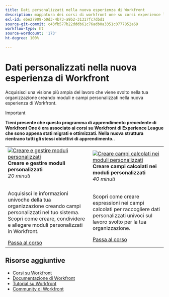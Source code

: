 ```yaml
---
title: Dati personalizzati nella nuova esperienza di Workfront
description: mappatura dei corsi di workfront one su corsi experience league
exl-id: ebe27909-b0d3-4b73-a9b2-31317fc7dbd1
source-git-commit: c43fb577b22dddb61c76adb0a3351c0777852a69
workflow-type: ht
source-wordcount: '173'
ht-degree: 100%

---
```


# Dati personalizzati nella nuova esperienza di Workfront

Acquisisci una visione più ampia del lavoro che viene svolto nella tua organizzazione creando moduli e campi personalizzati nella nuova esperienza di Workfront.

>[!IMPORTANT]
>
>**Tieni presente che questo programma di apprendimento precedente di Workfront One è ora associato ai corsi su Workfront di Experience League che sono appena stati migrati e ottimizzati.  Nella nuova struttura rientrano tutti gli stessi obiettivi di apprendimento.**.

<table>
  <tr>
   <td>
      <a href="https://experienceleague.adobe.com/?recommended=Workfront-A-1-2022.1.customforms">
      <img alt="Creare e gestire moduli personalizzati" src="https://cdn.experienceleague.adobe.com/thumb/create-and-manage-custom-forms.png"/>
      </a>
      <div>
         <strong>Creare e gestire moduli personalizzati</strong></a>
 <br/><em>20 minuti</em>
      </div>
      <p>
        <br/>
 Acquisisci le informazioni univoche della tua organizzazione creando campi personalizzati nel tuo sistema. Scopri come creare, condividere e allegare moduli personalizzati in Workfront.
      </p>
      <a  rel="noreferrer" target="_blank" href="https://experienceleague.adobe.com/?recommended=Workfront-A-1-2022.1.customforms" class="spectrum-Button spectrum-Button--primary spectrum-Button--sizeM">
      <span class="spectrum-Button-label has-no-wrap has-text-weight-bold">Passa al corso</span>
      </a>
   </td>   
   <td>
      <a href="https://experienceleague.adobe.com/?recommended=Workfront-L-1-2022.1.calculatedfields">
      <img alt="Creare campi calcolati nei moduli personalizzati" src="https://cdn.experienceleague.adobe.com/thumb/create-calculated-fields-in-custom-forms.png"/>
      </a>
      <div>
         <strong>Creare campi calcolati nei moduli personalizzati</strong></a>
 <br/><em>40 minuti</em>
      </div>
      <p>
        <br/>
 Scopri come creare espressioni nei campi calcolati per raccogliere dati personalizzati univoci sul lavoro svolto per la tua organizzazione.
      </p>
      <a  rel="noreferrer" target="_blank" href="https://experienceleague.adobe.com/?recommended=Workfront-L-1-2022.1.calculatedfields" class="spectrum-Button spectrum-Button--primary spectrum-Button--sizeM">
      <span class="spectrum-Button-label has-no-wrap has-text-weight-bold">Passa al corso</span>
      </a>
   </td>
  </tr>
</table>

## Risorse aggiuntive

* [Corsi su Workfront](https://experienceleague.adobe.com/?lang=it&amp;Solution=Workfront#courses)
* [Documentazione di Workfront](https://experienceleague.adobe.com/docs/workfront.html?lang=it)
* [Tutorial su Workfront](https://experienceleague.adobe.com/docs/workfront-learn/tutorials-workfront/home.html?lang=it)
* [Community di Workfront](https://experienceleaguecommunities.adobe.com/t5/workfront/ct-p/workfront)
